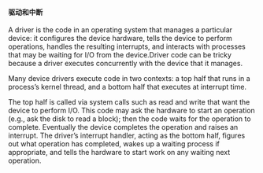 #### 驱动和中断

A driver is the code in an operating system that manages a particular device: it configures the device hardware, tells the device to perform operations, handles the resulting interrupts, and interacts with processes that may be waiting for I/O from the device.Driver code can be tricky because a driver executes concurrently with the device that it manages.

Many device drivers execute code in two contexts: a top half that runs in a process’s kernel thread, and a bottom half that executes at interrupt time.

The top half is called via system calls such as read and write that want the device to perform I/O. This code may ask the hardware to start an operation (e.g., ask the disk to read a block); then the code waits for the operation to complete. Eventually the device completes the operation and raises an interrupt. The driver’s interrupt handler, acting as the bottom half, figures out what operation has completed, wakes up a waiting process if appropriate, and tells the hardware to start work on any waiting next operation.

